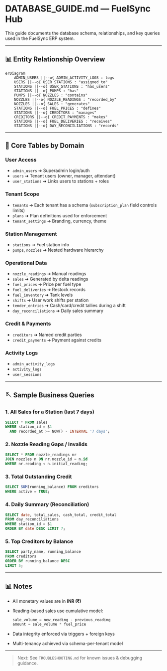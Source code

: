 # DATABASE\_GUIDE.md — FuelSync Hub

This guide documents the database schema, relationships, and key queries used in the FuelSync ERP system.

---

## 📊 Entity Relationship Overview

```mermaid
erDiagram
    ADMIN_USERS ||--o{ ADMIN_ACTIVITY_LOGS : logs
    USERS ||--o{ USER_STATIONS : "assigned_to"
    STATIONS ||--o{ USER_STATIONS : "has_users"
    STATIONS ||--o{ PUMPS : "has"
    PUMPS ||--o{ NOZZLES : "contains"
    NOZZLES ||--o{ NOZZLE_READINGS : "recorded_by"
    NOZZLES ||--o{ SALES : "generates"
    STATIONS ||--o{ FUEL_PRICES : "defines"
    STATIONS ||--o{ CREDITORS : "manages"
    CREDITORS ||--o{ CREDIT_PAYMENTS : "makes"
    STATIONS ||--o{ FUEL_DELIVERIES : "receives"
    STATIONS ||--o{ DAY_RECONCILIATIONS : "records"
```

---

## 🔄 Core Tables by Domain

### User Access

* `admin_users` ➔ Superadmin login/auth
* `users` ➔ Tenant users (owner, manager, attendant)
* `user_stations` ➔ Links users to stations + roles

### Tenant Scope

* `tenants` ➔ Each tenant has a schema (`subscription_plan` field controls limits)
* `plans` ➔ Plan definitions used for enforcement
* `tenant_settings` ➔ Branding, currency, theme

### Station Management

* `stations` ➔ Fuel station info
* `pumps`, `nozzles` ➔ Nested hardware hierarchy

### Operational Data

* `nozzle_readings` ➔ Manual readings
* `sales` ➔ Generated by delta readings
* `fuel_prices` ➔ Price per fuel type
* `fuel_deliveries` ➔ Restock records
* `fuel_inventory` ➔ Tank levels
* `shifts` ➔ User work shifts per station
* `tender_entries` ➔ Cash/card/credit tallies during a shift
* `day_reconciliations` ➔ Daily sales summary

### Credit & Payments

* `creditors` ➔ Named credit parties
* `credit_payments` ➔ Payment against credits

### Activity Logs

* `admin_activity_logs`
* `activity_logs`
* `user_sessions`

---

## 🪡 Sample Business Queries

### 1. All Sales for a Station (last 7 days)

```sql
SELECT * FROM sales
WHERE station_id = $1
  AND recorded_at >= NOW() - INTERVAL '7 days';
```

### 2. Nozzle Reading Gaps / Invalids

```sql
SELECT * FROM nozzle_readings nr
JOIN nozzles n ON nr.nozzle_id = n.id
WHERE nr.reading < n.initial_reading;
```

### 3. Total Outstanding Credit

```sql
SELECT SUM(running_balance) FROM creditors
WHERE active = TRUE;
```

### 4. Daily Summary (Reconciliation)

```sql
SELECT date, total_sales, cash_total, credit_total
FROM day_reconciliations
WHERE station_id = $1
ORDER BY date DESC LIMIT 7;
```

### 5. Top Creditors by Balance

```sql
SELECT party_name, running_balance
FROM creditors
ORDER BY running_balance DESC
LIMIT 5;
```

---

## 📊 Notes

* All monetary values are in **INR (₹)**
* Reading-based sales use cumulative model:

  ```ts
  sale_volume = new_reading - previous_reading
  amount = sale_volume * fuel_price
  ```
* Data integrity enforced via triggers + foreign keys
* Multi-tenancy achieved via schema-per-tenant model

---

> Next: See `TROUBLESHOOTING.md` for known issues & debugging guidance.
